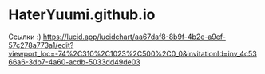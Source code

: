 # HaterYuumi.github.io

Ссылки :)
https://lucid.app/lucidchart/aa67daf8-8b9f-4b2e-a9ef-57c278a773a1/edit?viewport_loc=-74%2C310%2C1023%2C500%2C0_0&invitationId=inv_4c5366a6-3db7-4a60-acdb-5033dd49de03
